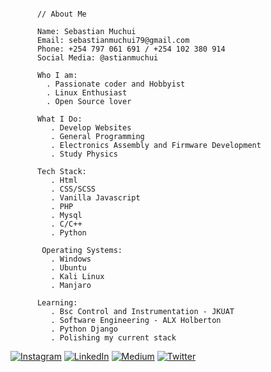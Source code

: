 ```shell
      
      // About Me
      
      Name: Sebastian Muchui 
      Email: sebastianmuchui79@gmail.com
      Phone: +254 797 061 691 / +254 102 380 914
      Social Media: @astianmuchui 
      
      Who I am:
        . Passionate coder and Hobbyist
        . Linux Enthusiast
        . Open Source lover
         
      What I Do: 
         . Develop Websites
         . General Programming
         . Electronics Assembly and Firmware Development
         . Study Physics
         
      Tech Stack:
         . Html
         . CSS/SCSS
         . Vanilla Javascript
         . PHP 
         . Mysql
         . C/C++
         . Python

       Operating Systems:
         . Windows
         . Ubuntu
         . Kali Linux
         . Manjaro
        
      Learning: 
         . Bsc Control and Instrumentation - JKUAT
         . Software Engineering - ALX Holberton
         . Python Django
         . Polishing my current stack

```

[![Instagram](https://img.shields.io/badge/Instagram-%23E4405F.svg?logo=Instagram&logoColor=white)](https://instagram.com/astianmuchui)
 [![LinkedIn](https://img.shields.io/badge/LinkedIn-%230077B5.svg?logo=linkedin&logoColor=white)](https://linkedin.com/in/astianmuchui)
 [![Medium](https://img.shields.io/badge/Medium-12100E?logo=medium&logoColor=white)](https://medium.com/@sebastianmuchui)
 [![Twitter](https://img.shields.io/badge/Twitter-%231DA1F2.svg?logo=Twitter&logoColor=white)](https://twitter.com/astianmuchui) 
